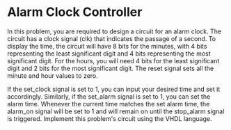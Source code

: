 # Alarm Clock Controller  

In this problem, you are required to design a circuit for an alarm clock. The circuit has a clock signal (clk) that indicates the passage of a second. To display the time, the circuit will have 8 bits for the minutes, with 4 bits representing the least significant digit and 4 bits representing the most significant digit. For the hours, you will need 4 bits for the least significant digit and 2 bits for the most significant digit. The reset signal sets all the minute and hour values to zero.

If the set_clock signal is set to 1, you can input your desired time and set it accordingly. Similarly, if the set_alarm signal is set to 1, you can set the alarm time. Whenever the current time matches the set alarm time, the alarm_on signal will be set to 1 and will remain on until the stop_alarm signal is triggered. Implement this problem's circuit using the VHDL language.